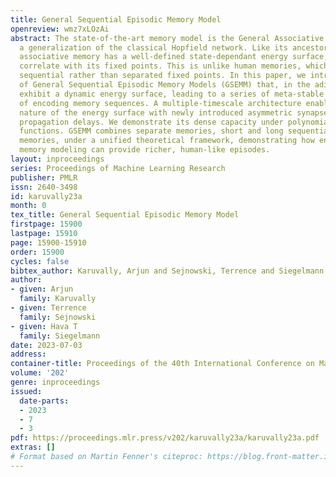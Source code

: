 ```yaml
---
title: General Sequential Episodic Memory Model
openreview: wmz7xLOzAi
abstract: The state-of-the-art memory model is the General Associative Memory Model,
  a generalization of the classical Hopfield network. Like its ancestor, the general
  associative memory has a well-defined state-dependant energy surface, and its memories
  correlate with its fixed points. This is unlike human memories, which are commonly
  sequential rather than separated fixed points. In this paper, we introduce a class
  of General Sequential Episodic Memory Models (GSEMM) that, in the adiabatic limit,
  exhibit a dynamic energy surface, leading to a series of meta-stable states capable
  of encoding memory sequences. A multiple-timescale architecture enables the dynamic
  nature of the energy surface with newly introduced asymmetric synapses and signal
  propagation delays. We demonstrate its dense capacity under polynomial activation
  functions. GSEMM combines separate memories, short and long sequential episodic
  memories, under a unified theoretical framework, demonstrating how energy-based
  memory modeling can provide richer, human-like episodes.
layout: inproceedings
series: Proceedings of Machine Learning Research
publisher: PMLR
issn: 2640-3498
id: karuvally23a
month: 0
tex_title: General Sequential Episodic Memory Model
firstpage: 15900
lastpage: 15910
page: 15900-15910
order: 15900
cycles: false
bibtex_author: Karuvally, Arjun and Sejnowski, Terrence and Siegelmann, Hava T
author:
- given: Arjun
  family: Karuvally
- given: Terrence
  family: Sejnowski
- given: Hava T
  family: Siegelmann
date: 2023-07-03
address: 
container-title: Proceedings of the 40th International Conference on Machine Learning
volume: '202'
genre: inproceedings
issued:
  date-parts:
  - 2023
  - 7
  - 3
pdf: https://proceedings.mlr.press/v202/karuvally23a/karuvally23a.pdf
extras: []
# Format based on Martin Fenner's citeproc: https://blog.front-matter.io/posts/citeproc-yaml-for-bibliographies/
---
```

